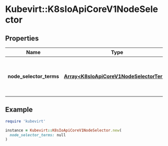 # Kubevirt::K8sIoApiCoreV1NodeSelector

## Properties

| Name | Type | Description | Notes |
| ---- | ---- | ----------- | ----- |
| **node_selector_terms** | [**Array&lt;K8sIoApiCoreV1NodeSelectorTerm&gt;**](K8sIoApiCoreV1NodeSelectorTerm.md) | Required. A list of node selector terms. The terms are ORed. |  |

## Example

```ruby
require 'kubevirt'

instance = Kubevirt::K8sIoApiCoreV1NodeSelector.new(
  node_selector_terms: null
)
```

